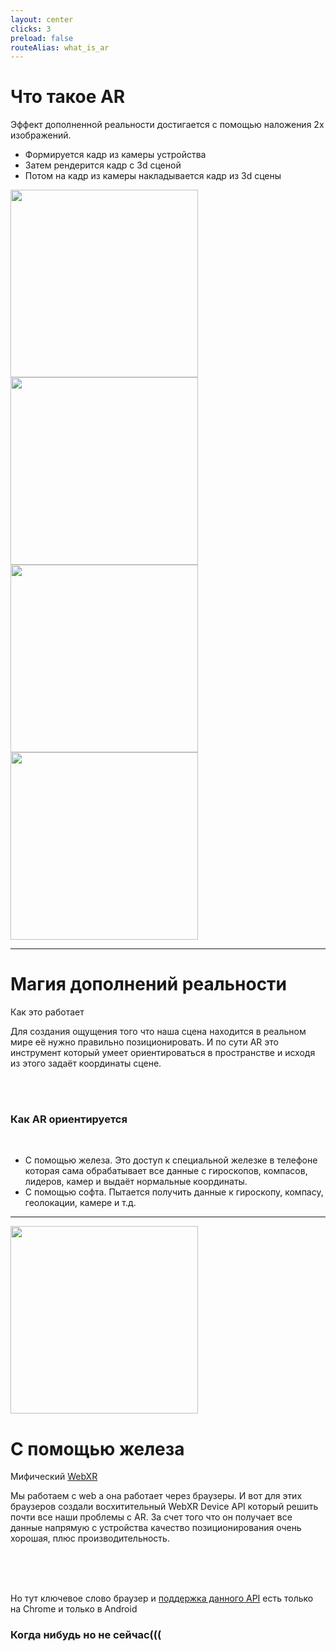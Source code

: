 ```yaml
---
layout: center
clicks: 3
preload: false
routeAlias: what_is_ar
---
```


# Что такое AR

Эффект дополненной реальности достигается с помощью наложения 2х изображений.

<ul>
    <li v-click="1">Формируется кадр из камеры устройства</li>
    <li v-click="2">Затем рендерится кадр с 3d сценой</li>
    <li v-click="3">Потом на кадр из камеры накладывается кадр из 3d сцены</li>
</ul>

<div class="relative flex justify-center gap-8 mt-4">
    <img 
        v-click="[1, 3]"
         v-if="$clicks <= 2"
        src="/img/scrin.png"
        width="300" 
        height="300" />
    <img 
        v-click="[2, 3]"
        v-if="$clicks <= 2"
        src="/img/scene.png" 
        width="300" 
        height="300" />
    <img 
        v-if="$clicks >= 3"
        v-motion
        :initial="{ x: 0 }"
        :enter="{ x: 166,
            transition: {
                duration: 1200,
                type: 'keyframes',
                ease: 'easeIn',
            },
        }"
        src="/img/scrin.png"
        width="300" 
        height="300" />
    <img 
        v-if="$clicks >= 3"
        v-motion
        :initial="{ x: 0 }"
        :enter="{ x: -166,
            transition: {
                duration: 1200,
                type: 'keyframes',
                ease: 'easeIn',
            },
            }"
        src="/img/scene.png" 
        width="300" 
        height="300" />
</div>

---

# Магия дополнений реальности

Как это работает

Для создания ощущения того что наша сцена находится в реальном мире её нужно правильно позиционировать. И по сути AR это инструмент который умеет ориентироваться в пространстве и исходя из этого задаёт координаты сцене.

<br/>
<br/>

<v-clicks>

### Как AR ориентируется

</v-clicks>

<br/>

<v-clicks depth="2">

-   С помощью железа. Это доступ к специальной железке в телефоне которая сама обрабатывает все данные с гироскопов, компасов, лидеров, камер и выдаёт нормальные координаты.
-   С помощью софта. Пытается получить данные к гироскопу, компасу, геолокации, камере и т.д.

</v-clicks>

---

<img
    class="float-right"
    src="/qr/threejs_ar.png"
    width="300"
    height="300" />

# С помощью железа

Мифический [WebXR](https://immersiveweb.dev/)

Мы работаем с web а она работает через браузеры. И вот для этих браузеров создали восхитительный WebXR Device API который решить почти все наши проблемы с AR. За счет того что он получает все данные напрямую с устройства качество позиционирования очень хорошая, плюс производительность.

<br/>
<br/>
<br/>

<v-clicks>

Но тут ключевое слово браузер и [поддержка данного API](https://caniuse.com/webxr) есть только на Chrome и только в Android

### Когда нибудь но не сейчас(((

</v-clicks>
